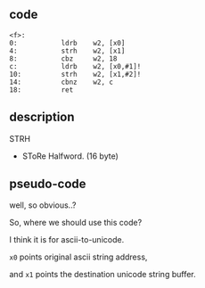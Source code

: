 ## code
```arm
<f>:
0:           ldrb    w2, [x0]
4:           strh    w2, [x1]
8:           cbz     w2, 18 
c:           ldrb    w2, [x0,#1]!
10:          strh    w2, [x1,#2]!
14:          cbnz    w2, c 
18:          ret
```

## description

STRH
- SToRe Halfword. (16 byte)

## pseudo-code

well, so obvious..?

So, where we should use this code?

I think it is for ascii-to-unicode.

`x0` points original ascii string address,

and `x1` points the destination unicode string buffer.